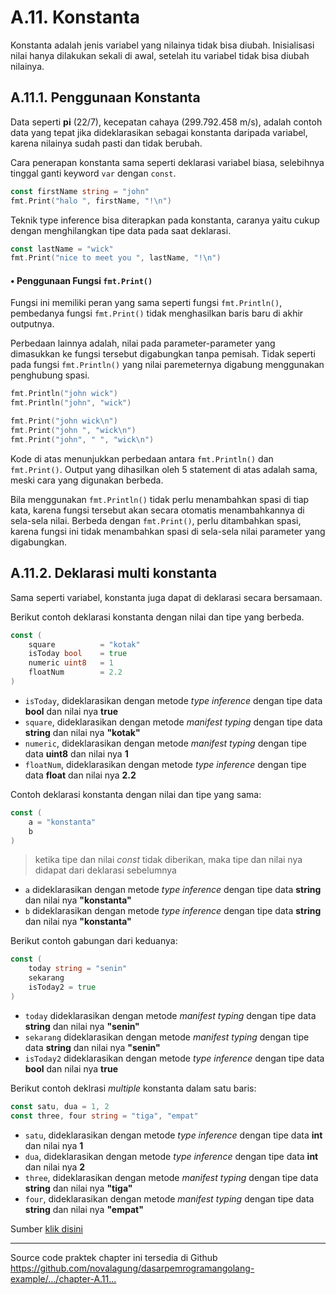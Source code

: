 # A.11. Konstanta

Konstanta adalah jenis variabel yang nilainya tidak bisa diubah. Inisialisasi nilai hanya dilakukan sekali di awal, setelah itu variabel tidak bisa diubah nilainya.

## A.11.1. Penggunaan Konstanta

Data seperti **pi** (22/7), kecepatan cahaya (299.792.458 m/s), adalah contoh data yang tepat jika dideklarasikan sebagai konstanta daripada variabel, karena nilainya sudah pasti dan tidak berubah.

Cara penerapan konstanta sama seperti deklarasi variabel biasa, selebihnya tinggal ganti keyword `var` dengan `const`.

```go
const firstName string = "john"
fmt.Print("halo ", firstName, "!\n")
```

Teknik type inference bisa diterapkan pada konstanta, caranya yaitu cukup dengan menghilangkan tipe data pada saat deklarasi.

```go
const lastName = "wick"
fmt.Print("nice to meet you ", lastName, "!\n")
```

#### • Penggunaan Fungsi `fmt.Print()`

Fungsi ini memiliki peran yang sama seperti fungsi `fmt.Println()`, pembedanya fungsi `fmt.Print()` tidak menghasilkan baris baru di akhir outputnya.

Perbedaan lainnya adalah, nilai pada parameter-parameter yang dimasukkan ke fungsi tersebut digabungkan tanpa pemisah. Tidak seperti pada fungsi `fmt.Println()` yang nilai paremeternya digabung menggunakan penghubung spasi.

```go
fmt.Println("john wick")
fmt.Println("john", "wick")

fmt.Print("john wick\n")
fmt.Print("john ", "wick\n")
fmt.Print("john", " ", "wick\n")
```

Kode di atas menunjukkan perbedaan antara `fmt.Println()` dan `fmt.Print()`. Output yang dihasilkan oleh 5 statement di atas adalah sama, meski cara yang digunakan berbeda.

Bila menggunakan `fmt.Println()` tidak perlu menambahkan spasi di tiap kata, karena fungsi tersebut akan secara otomatis menambahkannya di sela-sela nilai. Berbeda dengan `fmt.Print()`, perlu ditambahkan spasi, karena fungsi ini tidak menambahkan spasi di sela-sela nilai parameter yang digabungkan.

## A.11.2. Deklarasi multi konstanta

Sama seperti variabel, konstanta juga dapat di deklarasi secara bersamaan.

Berikut contoh deklarasi konstanta dengan nilai dan tipe yang berbeda.

```go
const (
    square          = "kotak"
    isToday bool    = true
    numeric uint8   = 1
    floatNum        = 2.2
)
```

- `isToday`, dideklarasikan dengan metode _type inference_ dengan tipe data **bool** dan nilai nya **true**
- `square`, dideklarasikan dengan metode _manifest typing_ dengan tipe data **string** dan nilai nya **"kotak"**
- `numeric`, dideklarasikan dengan metode _manifest typing_ dengan tipe data **uint8** dan nilai nya **1**
- `floatNum`, dideklarasikan dengan metode _type inference_ dengan tipe data **float** dan nilai nya **2.2**

Contoh deklarasi konstanta dengan nilai dan tipe yang sama:

```go
const (
    a = "konstanta"
    b
)
```

> ketika tipe dan nilai _const_ tidak diberikan, maka tipe dan nilai nya didapat dari deklarasi sebelumnya

- `a` dideklarasikan dengan metode _type inference_ dengan tipe data **string** dan nilai nya **"konstanta"**
- `b` dideklarasikan dengan metode _type inference_ dengan tipe data **string** dan nilai nya **"konstanta"**

Berikut contoh gabungan dari keduanya:

```go
const (
    today string = "senin"
    sekarang
    isToday2 = true
)
```

- `today` dideklarasikan dengan metode _manifest typing_ dengan tipe data **string** dan nilai nya **"senin"**
- `sekarang` dideklarasikan dengan metode _manifest typing_ dengan tipe data **string** dan nilai nya **"senin"**
- `isToday2` dideklarasikan dengan metode _type inference_ dengan tipe data **bool** dan nilai nya **true**

Berikut contoh deklrasi _multiple_ konstanta dalam satu baris:

```go
const satu, dua = 1, 2
const three, four string = "tiga", "empat"
```

- `satu`, dideklarasikan dengan metode  _type inference_ dengan tipe data **int** dan nilai nya **1**
- `dua`, dideklarasikan dengan metode _type inference_ dengan tipe data **int** dan nilai nya **2**
- `three`, dideklarasikan dengan metode _manifest typing_ dengan tipe data **string** dan nilai nya **"tiga"**
- `four`, dideklarasikan dengan metode _manifest typing_ dengan tipe data **string** dan nilai nya **"empat"**

Sumber [klik disini](https://golangbyexample.com/multiple-constant-declarations-go/)


---

<div class="source-code-link">
    <div class="source-code-link-message">Source code praktek chapter ini tersedia di Github</div>
    <a href="https://github.com/novalagung/dasarpemrogramangolang-example/tree/master/chapter-A.11-konstanta">https://github.com/novalagung/dasarpemrogramangolang-example/.../chapter-A.11...</a>
</div>
